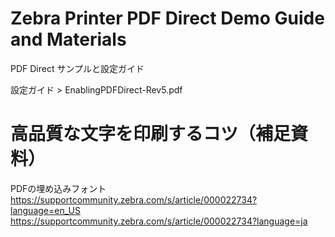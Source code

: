 # Zebra Printer PDF Direct Demo Guide and Materials
 PDF Direct サンプルと設定ガイド  
 
 設定ガイド > EnablingPDFDirect-Rev5.pdf
 


# 高品質な文字を印刷するコツ（補足資料）

PDFの埋め込みフォント  
https://supportcommunity.zebra.com/s/article/000022734?language=en_US   
https://supportcommunity.zebra.com/s/article/000022734?language=ja  
